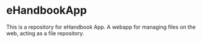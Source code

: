 # eHandbookApp
This is a repository for eHandbook App. A webapp for managing files on the web, acting as a file repository.
